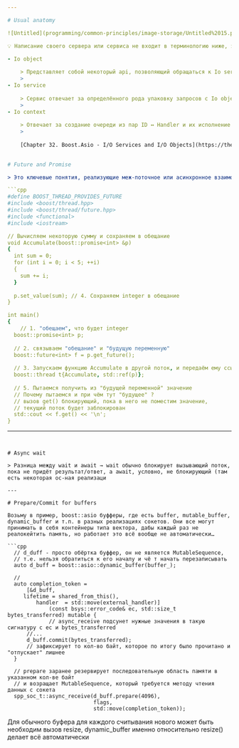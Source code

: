 ```yaml
--- 

# Usual anatomy

![Untitled](programming/common-principles/image-storage/Untitled%2015.png)

💡 Написание своего сервера или сервиса не входит в терминологию ниже, это отдельные пользовательские абстракции

- Io object
    
    > Представляет собой некоторый api, позволяющий обращаться к Io service, а-ля использовать send, recieve и т.п., чаще всего представителями такого инстанции являются сокеты, acceptor’ы, resolver’ы и т.п.
    > 
- Io service
    
    > Сервис отвечает за определённого рода упаковку запросов с Io object’а в, грубо говоря, пары ID ↔ Handler, которые потом передаст в Io context
    > 
- Io context
    
    > Отвечает за создание очереди из пар ID ↔ Handler и их исполнение с помощью, например, операционной системы
    > 
    
    [Chapter 32. Boost.Asio - I/O Services and I/O Objects](https://theboostcpplibraries.com/boost.asio-io-services-and-io-objects)
    

# Future and Promise

> Это ключевые понятия, реализующие меж-поточное или асинхронное взаимодействие. Это некоторые абстрактные переменные, которые работают всегда в паре, работает это по принципу - “пока не придёт значение, ничего делать не буду” правильнее всего будет понять через пример:

```cpp
#define BOOST_THREAD_PROVIDES_FUTURE
#include <boost/thread.hpp>
#include <boost/thread/future.hpp>
#include <functional>
#include <iostream>

// Вычисляем некоторую сумму и сохраняем в обещание
void Accumulate(boost::promise<int> &p)
{
  int sum = 0;
  for (int i = 0; i < 5; ++i)
  {
    sum += i;
  }
  
  p.set_value(sum); // 4. Сохраняем integer в обещание
}

int main()
{
	// 1. "обещаем", что будет integer
  boost::promise<int> p; 
  
  // 2. связываем "обещание" и "будущую переменную"
  boost::future<int> f = p.get_future(); 
  
  // 3. Запускаем функцию Accumulate в другой поток, и передаём ему ссылку на "обещание"
  boost::thread t{Accumulate, std::ref(p)}; 
  
  // 5. Пытаемся получить из "будущей переменной" значение
  // Почему пытаемся и при чём тут "будущее" ?
  // вызов get() блокирующий, пока в него не поместим значение,
  // текущий поток будет заблокирован
  std::cout << f.get() << '\n';
}
```

---
```


# Async wait

> Разница между wait и await → wait обычно блокирует вызывающий поток, пока не придёт результат/ответ, а await, условно, не блокирующий (там есть некоторая ос-ная реализаци

---

# Prepare/Commit for buffers

Возьму в пример, boost::asio буфферы, где есть buffer, mutable_buffer, dynamic_buffer и т.п. в разных реализациях сокетов. Они все могут принимать в себя контейнеры типа вектора, дабы каждый раз не реалокейтить память, но работает это всё вообще не автоматически…

```cpp
  // d_duff - просто обёртка буффер, он не является MutableSequence, 
  // т.е. нельзя обратиться к его началу и чё т начать перезаписывать
  auto d_buff = boost::asio::dynamic_buffer(buffer_);
  
  // 
  auto completion_token = 
	  [&d_buff,
     lifetime = shared_from_this(), 
		 handler  = std::move(external_handler)]
			 (const bsys::error_code& ec, std::size_t bytes_transferred) mutable { 
			 // async_receive подсунет нужные значения в такую сигнатуру c ec и bytes_transferred
	  //...
	  d_buff.commit(bytes_transferred); 
	  // зафиксирует то кол-во байт, которое по итогу было прочитано и "отпускает" лишнее
  }
  
  // prepare заранее резервирует последовательную область памяти в указанном кол-ве байт
  // и возращает MutableSequence, который требуется методу чтения данных с сокета
  spp_soc_t::async_receive(d_buff.prepare(4096),
                           flags, 
                           std::move(completion_token));
```

Для обычного буфера для каждого считывания нового может быть необходим вызов resize, dynamic_buffer именно относительно resize() делает всё автоматически